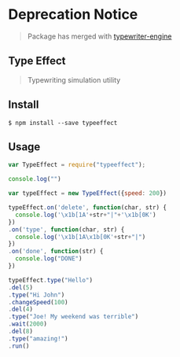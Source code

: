 # Deprecation Notice
> Package has merged with [typewriter-engine](https://github.com/joegesualdo/typewriter-engine)

## Type Effect 
> Typewriting simulation utility


## Install
```
$ npm install --save typeeffect
```

## Usage
```javascript
var TypeEffect = require("typeeffect");

console.log("")

var typeEffect = new TypeEffect({speed: 200})

typeEffect.on('delete', function(char, str) {
  console.log('\x1b[1A'+str+"|"+'\x1b[0K')
})
.on('type', function(char, str) {
  console.log('\x1b[1A\x1b[0K'+str+"|")
})
.on('done', function(str) {
  console.log("DONE")
})

typeEffect.type("Hello")
.del(5)
.type("Hi John")
.changeSpeed(100)
.del(4)
.type("Joe! My weekend was terrible")
.wait(2000)
.del(8)
.type("amazing!")
.run()
```
